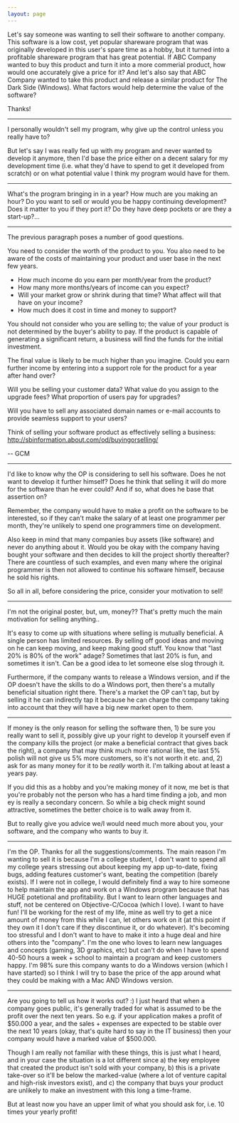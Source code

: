```yaml
---
layout: page
---
```




Let's say someone was wanting to sell their software to another company. This software is a low cost, yet popular shareware program that was originally developed in this user's spare time as a hobby, but it turned into a profitable shareware program that has great potential. If ABC Company wanted to buy this product and turn it into a more commerial product, how would one accurately give a price for it? And let's also say that ABC Company wanted to take this product and release a similar product for The Dark Side (Windows). What factors would help determine the value of the software?

Thanks!

----

I personally wouldn't sell my program, why give up the control unless you really have to?

But let's say I was really fed up with my program and never wanted to develop it anymore, then I'd base the price either on a decent salary for my development time (i.e. what they'd have to spend to get it developed from scratch) or on what potential value I think my program would have for them.

----

What's the program bringing in in a year? How much are you making an hour? Do you want to sell or would you be happy continuing development? Does it matter to you if they port it? Do they have deep pockets or are they a start-up?...

----

The previous paragraph poses a number of good questions.

You need to consider the worth of the product to you. You also need to be aware of the costs of maintaining your product and user base in the next few years.


* How much income do you earn per month/year from the product?
* How many more months/years of income can you expect?
* Will your market grow or shrink during that time? What affect will that have on your income?
* How much does it cost in time and money to support?


You should not consider who you are selling to; the value of your product is not determined by the buyer's ability to pay. If the product is capable of generating a significant return, a business will find the funds for the initial investment.

The final value is likely to be much higher than you imagine. Could you earn further income by entering into a support role for the product for a year after hand over?

Will you be selling your customer data? What value do you assign to the upgrade fees? What proportion of users pay for upgrades?

Will you have to sell any associated domain names or e-mail accounts to provide seamless support to your users?

Think of selling your software product as effectively selling a business:  http://sbinformation.about.com/od/buyingorselling/

-- GCM

----

I'd like to know why the OP is considering to sell his software. Does he not want to develop it further himself? Does he think that selling it will do more for the software than he ever could? And if so, what does he base that assertion on?

Remember, the company would have to make a profit on the software to be interested, so if they can't make the salary of at least one programmer per month, they're unlikely to spend one programmers time on development.

Also keep in mind that many companies buy assets (like software) and never do anything about it. Would you be okay with the company having bought your software and then decides to kill the project shortly thereafter? There are countless of such examples, and even many where the original programmer is then not allowed to continue his software himself, because he sold his rights.

So all in all, before considering the price, consider your motivation to sell!

----

I'm not the original poster, but, um, money??  That's pretty much the main motivation for selling anything..

It's easy to come up with situations where selling is mutually beneficial.  A single person has limited resources.  By selling off good ideas and moving on he can keep moving, and keep making good stuff.  You know that "last 20% is 80% of the work" adage?  Sometimes that last 20% is fun, and sometimes it isn't.  Can be a good idea to let someone else slog through it.  

Furthermore, if the company wants to release a Windows version, and if the OP doesn't have the skills to do a Windows port, then there's a mutally beneficial situation right there.  There's a market the OP can't tap, but by selling it he can indirectly tap it because he can charge the company taking into account that they will have a big new market open to them.  

----

If money is the only reason for selling the software then, 1) be sure you really want to sell it, possibly give up your right to develop it yourself even if the company kills the project (or make a beneficial contract that gives back the right), a company that may think much more rational like, the last 5% polish will not give us 5% more customers, so it's not worth it etc. and, 2) ask for as many money for it to be _really_ worth it. I'm talking about at least a years pay.

If you did this as a hobby and you're making money of it now, me bet is that you're probably not the person who has a hard time finding a job, and mon ey is really a secondary concern. So while a big check might sound attractive, sometimes the better choice is to walk away from it.

But to really give you advice we/I would need much more about you, your software, and the company who wants to buy it.

----

I'm the OP. Thanks for all the suggestions/comments. The main reason I'm wanting to sell it is because I'm a college student, I don't want to spend all my college years stressing out about keeping my app up-to-date, fixing bugs, adding features customer's want, beating the competition (barely exists). If I were not in college, I would definitely find a way to hire someone to help maintain the app and work on a Windows program because that has HUGE potetional and profitability. But I want to learn other languages and stuff, not be centered on Objective-C/Cocoa (which I love). I want to have fun! I'll be working for the rest of my life, mine as well try to get a nice amount of money from this while I can, let others work on it (at this point if they own it I don't care if they discontinue it, or do whatever). It's becoming too stressful and I don't want to have to make it into a huge deal and hire others into the "company". I'm the one who loves to learn new languages and concepts (gaming, 3D graphics, etc) but can't do when I have to spend 40-50 hours a week + school to maintain a program and keep customers happy. I'm 98% sure this company wants to do a Windows version (which I have started) so I think I will try to base the price of the app around what they could be making with a Mac AND Windows version.

----

Are you going to tell us how it works out? :) I just heard that when a company goes public, it's generally traded for what is assumed to be the profit over the next ten years. So e.g. if your application makes a profit of $50.000 a year, and the sales + expenses are expected to be stable over the next 10 years (okay, that's quite hard to say in the IT business) then your company would have a marked value of $500.000.

Though I am really not familiar with these things, this is just what I heard, and in your case the situation is a lot different since a) the key employee that created the product isn't sold with your company, b) this is a private take-over so it'll be below the marked-value (where a lot of venture capital and high-risk investors exist), and c) the company that buys your product are unlikely to make an investment with this long a time-frame.

But at least now you have an upper limit of what you should ask for, i.e. 10 times your yearly profit!
